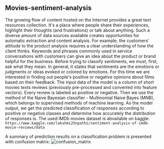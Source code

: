 ## Movies-sentiment-analysis
The growing flow of content hosted on the Internet provides a great text resources collection. It's a place where people share their experiences, highlight their thoughts (and frustrations) or talk about anything. Such a diverse amount of data sources available creates opportunities for automatic extraction and content analysis. For example, the customers' attitude to the product analysis requires a clear understanding of how the client thinks. Keywords and phrases commonly used in service conversations with customers can give an idea about the product or brand helpful for the business. 
Before trying to classify sentiments, we must, first, ask what they mean. In general, it states that sentiments are the emotions or judgments or ideas evoked or colored by emotions. For this time we are interested in finding out people's positive or negative opinions about films based on their feedback.
The input data of the model is a column of short movies texts reviews (previously pre-processed and converted into feature vectors). Every review is labeled as positive or negative. Then we use the method of the Naive Bayesian classifier - Multinomial Naive Bayes (MNB), which belongs to supervised methods of machine learning. 
As the model output, we get the predicted classification of responses according to positive or negative classes and determine how accurately the distribution of responses is. 
The used IMDb movies dataset is abvailable on kaggle:
```https://www.kaggle.com/lakshmi25npathi/sentiment-analysis-of-imdb-movie-reviews/data```

A summary of prediction results on a classification problem is presented with confusion matrix:
![confusion_matrix](confusion_matrix.png)
